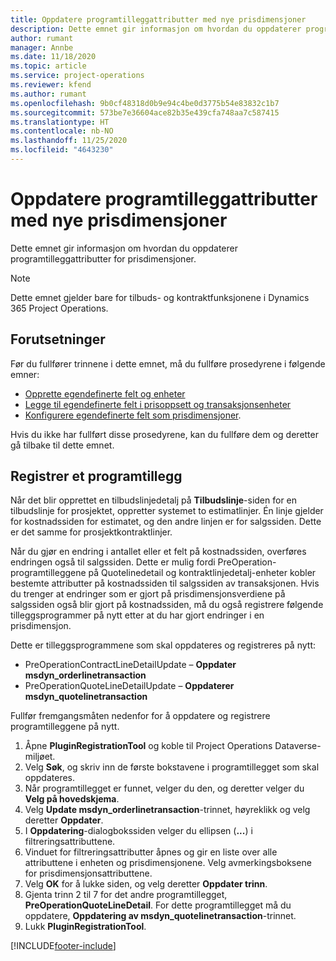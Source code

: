 ```yaml
---
title: Oppdatere programtilleggattributter med nye prisdimensjoner
description: Dette emnet gir informasjon om hvordan du oppdaterer programtilleggattributter for prisdimensjoner.
author: rumant
manager: Annbe
ms.date: 11/18/2020
ms.topic: article
ms.service: project-operations
ms.reviewer: kfend
ms.author: rumant
ms.openlocfilehash: 9b0cf48318d0b9e94c4be0d3775b54e83832c1b7
ms.sourcegitcommit: 573be7e36604ace82b35e439cfa748aa7c587415
ms.translationtype: HT
ms.contentlocale: nb-NO
ms.lasthandoff: 11/25/2020
ms.locfileid: "4643230"
---
```

# <a name="update-plug-in-attributes-with-new-pricing-dimensions"></a>Oppdatere programtilleggattributter med nye prisdimensjoner

Dette emnet gir informasjon om hvordan du oppdaterer programtilleggattributter for prisdimensjoner.

> [!NOTE]
> Dette emnet gjelder bare for tilbuds- og kontraktfunksjonene i Dynamics 365 Project Operations.

## <a name="prerequisites"></a>Forutsetninger
Før du fullfører trinnene i dette emnet, må du fullføre prosedyrene i følgende emner:

  - [Opprette egendefinerte felt og enheter](create-custom-fields-entities-pricing-dimensions.md) 
  - [Legge til egendefinerte felt i prisoppsett og transaksjonsenheter ](add-custom-fields-price-setup-transactional-entities.md)
  - [Konfigurere egendefinerte felt som prisdimensjoner](set-up-custom-fields-pricing-dimensions.md). 
  
Hvis du ikke har fullført disse prosedyrene, kan du fullføre dem og deretter gå tilbake til dette emnet.

## <a name="register-a-plug-in"></a>Registrer et programtillegg
Når det blir opprettet en tilbudslinjedetalj på **Tilbudslinje**-siden for en tilbudslinje for prosjektet, oppretter systemet to estimatlinjer. Én linje gjelder for kostnadssiden for estimatet, og den andre linjen er for salgssiden. Dette er det samme for prosjektkontraktlinjer.

Når du gjør en endring i antallet eller et felt på kostnadssiden, overføres endringen også til salgssiden. Dette er mulig fordi PreOperation-programtilleggene på Quotelinedetail og kontraktlinjedetalj-enheter kobler bestemte attributter på kostnadssiden til salgssiden av transaksjonen. Hvis du trenger at endringer som er gjort på prisdimensjonsverdiene på salgssiden også blir gjort på kostnadssiden, må du også registrere følgende tilleggsprogrammer på nytt etter at du har gjort endringer i en prisdimensjon.

Dette er tilleggsprogrammene som skal oppdateres og registreres på nytt:

- PreOperationContractLineDetailUpdate – **Oppdater msdyn_orderlinetransaction**
- PreOperationQuoteLineDetailUpdate – **Oppdaterer msdyn_quotelinetransaction**

Fullfør fremgangsmåten nedenfor for å oppdatere og registrere programtilleggene på nytt.

1. Åpne **PluginRegistrationTool** og koble til Project Operations Dataverse-miljøet.
2. Velg **Søk**, og skriv inn de første bokstavene i programtillegget som skal oppdateres.
3. Når programtillegget er funnet, velger du den, og deretter velger du **Velg på hovedskjema**.
4. Velg **Update msdyn_orderlinetransaction**-trinnet, høyreklikk og velg deretter **Oppdater**.
5. I **Oppdatering**-dialogbokssiden velger du ellipsen (**...**) i filtreringsattributtene.
6. Vinduet for filtreringsattributter åpnes og gir en liste over alle attributtene i enheten og prisdimensjonene. Velg avmerkingsboksene for prisdimensjonsattributtene.
7. Velg **OK** for å lukke siden, og velg deretter **Oppdater trinn**.
8. Gjenta trinn 2 til 7 for det andre programtillegget, **PreOperationQuoteLineDetail**. For dette programtillegget må du oppdatere, **Oppdatering av msdyn_quotelinetransaction**-trinnet.
9. Lukk **PluginRegistrationTool**.


[!INCLUDE[footer-include](../includes/footer-banner.md)]